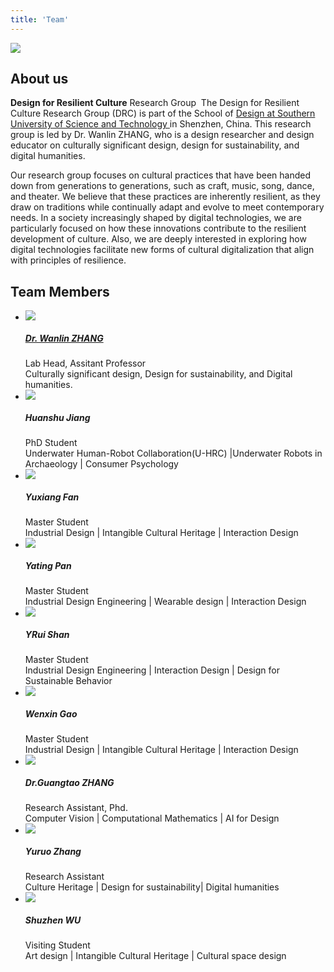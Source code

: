 ```yaml
---
title: 'Team'
---
```





<div class="flex items-center justify-center " >

<img class="align-middle " src="/img/about.jpg" />
 </div>


## About us


**Design for Resilient Culture** Research Group 
The Design for Resilient Culture Research Group (DRC) is part of the School of [Design at Southern University of Science and Technology ](https://designschool.sustech.edu.cn/cn)in Shenzhen, China. This research group is led by Dr. Wanlin ZHANG, who is a design researcher and design educator on culturally significant design, design for sustainability, and digital humanities. 


Our research group focuses on cultural practices that have been handed down from generations to generations, such as craft, music, song, dance, and theater. We believe that these practices are inherently resilient, as they draw on traditions while continually adapt and evolve to meet contemporary needs. In a society increasingly shaped by digital technologies, we are particularly focused on how these innovations contribute to the resilient development of culture. Also, we are deeply interested in exploring how digital technologies facilitate new forms of cultural digitalization that align with principles of resilience. 

## Team Members

<div> 

<ul class="grid grid-cols-2">  
         
<li >  <div>
    <div  style="width: 288px; ">
        <img src="/img/team/1.jpg">
    </div>
    <div>
       <h5> <a href="https://designschool.sustech.edu.cn/cn/about/team/faculty/539.html">Dr. Wanlin ZHANG </a> </h5>
       <div>Lab Head, Assitant Professor</div>
       <div>Culturally significant design, Design for sustainability, and Digital humanities.</div>
</div>
</div></li>
<li >  <div>
    <div  style="width: 288px; ">
        <img src="/img/team/2.jpg">
    </div>
    <div>
       <h5>Huanshu Jiang</h5>
       <div>PhD Student</div>
       <div>Underwater Human-Robot Collaboration(U-HRC) |Underwater Robots in Archaeology | Consumer Psychology</div>
</div>
</div></li>

<li >  <div>
    <div  style="width: 288px; ">
        <img src="/img/team/3.jpg">
    </div>
    <div>
       <h5>Yuxiang Fan</h5>
       <div>Master Student</div>
       <div>Industrial Design | Intangible Cultural Heritage | Interaction Design</div>
</div>
</div></li>
<li >  <div>
    <div  style="width: 288px; ">
        <img src="/img/team/4.jpg">
    </div>
    <div>
       <h5>Yating Pan</h5>
       <div>Master Student</div>
       <div>Industrial Design Engineering | Wearable design | Interaction Design </div>
</div>
</div></li>

<li >  <div>
    <div  style="width: 288px; ">
        <img src="/img/team/5.jpg">
    </div>
    <div>
       <h5>YRui Shan</h5>
       <div>Master Student</div>
       <div>Industrial Design Engineering | Interaction Design | Design for Sustainable Behavior</div>
</div>
</div></li>

<li >  <div>
    <div  style="width: 288px; ">
        <img src="/img/team/6.jpg">
    </div>
    <div>
       <h5>Wenxin Gao</h5>
       <div>Master Student</div>
       <div>Industrial Design | Intangible Cultural Heritage | Interaction Design</div>
</div>
</div></li>

<li >  <div>
    <div  style="width: 288px; ">
        <img src="/img/team/7.jpg">
    </div>
    <div>
       <h5>Dr.Guangtao ZHANG</h5>
       <div>Research Assistant, Phd.</div>
       <div>Computer Vision | Computational Mathematics | AI for Design</div>
</div>
</div></li>

<li >  <div>
    <div  style="width: 288px; ">
        <img src="/img/team/8.jpg">
    </div>
    <div>
       <h5>Yuruo Zhang</h5>
       <div>Research Assistant</div>
       <div>Culture Heritage | Design for sustainability| Digital humanities</div>
</div>
</div></li>


<li >  <div>
    <div  style="width: 288px; ">
        <img src="/img/team/9.jpg">
    </div>
    <div>
       <h5>Shuzhen WU</h5>
       <div>Visiting Student</div>
       <div>Art design | Intangible Cultural Heritage | Cultural space design</div>
</div>
</div></li>
   
</ul>

</div>


